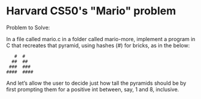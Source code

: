# Harvard CS50's "Mario" problem

Problem to Solve:

In a file called mario.c in a folder called mario-more, implement a program in C that recreates that pyramid, using hashes (#) for bricks, as in the below:

```
   #  #
  ##  ##
 ###  ###
####  ####
```

And let’s allow the user to decide just how tall the pyramids should be by first prompting them for a positive int between, say, 1 and 8, inclusive.


